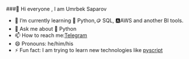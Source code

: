 ###👋 Hi everyone , I am Umrbek Saparov 



- 🌱 I’m currently learning 🐍 Python,🪙 SQL, 🅰️AWS and another BI tools.
- 💬 Ask me about 🐍 Python 
- 📫 How to reach me:[Telegram](https://t.me/Saparov_Umrbek) 
- 😄 Pronouns: he/him/his
- ⚡ Fun fact: I am trying to learn new technologies like [pyscript](https://github.com/pyscript)
